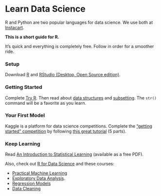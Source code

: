 # Learn Data Science

R and Python are two popular languages for data science. We use both at [Instacart](https://www.instacart.com).

**This is a short guide for R.**

It’s quick and everything is completely free. Follow in order for a smoother ride.

### Setup

Download [R](https://cran.rstudio.com/) and [RStudio (Desktop, Open Source edition)](https://www.rstudio.com/products/RStudio/).

### Getting Started

Complete [Try R](http://tryr.codeschool.com). Then read about [data structures](http://adv-r.had.co.nz/Data-structures.html) and [subsetting](http://adv-r.had.co.nz/Subsetting.html). The `str()` command will be a favorite as you learn.

### Your First Model

Kaggle is a platform for data science competitions. Complete the [“getting started” competition](https://www.kaggle.com/c/titanic) by following [this great tutorial](http://trevorstephens.com/post/72916401642/titanic-getting-started-with-r) (5 parts).

### Keep Learning

Read [An Introduction to Statistical Learning](http://www-bcf.usc.edu/~gareth/ISL/) (available as a free PDF).

Also, check out [R for Data Science](http://r4ds.had.co.nz/) and these courses:

- [Practical Machine Learning](https://www.coursera.org/learn/practical-machine-learning)
- [Exploratory Data Analysis](https://www.coursera.org/learn/exploratory-data-analysis).
- [Regression Models](https://www.coursera.org/learn/regression-models)
- [Data Cleaning](https://www.coursera.org/learn/data-cleaning)

